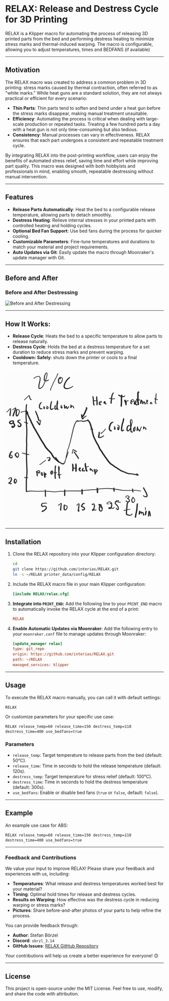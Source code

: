 
# RELAX: Release and Destress Cycle for 3D Printing

RELAX is a Klipper macro for automating the process of releasing 3D printed parts from the bed and performing destress heating to minimize stress marks and thermal-induced warping. The macro is configurable, allowing you to adjust temperatures, times and BEDFANS (if available)

---

## Motivation
The RELAX macro was created to address a common problem in 3D printing: stress marks caused by thermal contraction, often referred to as "white marks." While heat guns are a standard solution, they are not always practical or efficient for every scenario:

- **Thin Parts**: Thin parts tend to soften and bend under a heat gun before the stress marks disappear, making manual treatment unsuitable.
- **Efficiency**: Automating the process is critical when dealing with large-scale production or repeated tasks. Treating a few hundred parts a day with a heat gun is not only time-consuming but also tedious.
- **Consistency**: Manual processes can vary in effectiveness. RELAX ensures that each part undergoes a consistent and repeatable treatment cycle.

By integrating RELAX into the post-printing workflow, users can enjoy the benefits of automated stress relief, saving time and effort while improving part quality. This macro was designed with both hobbyists and professionals in mind, enabling smooth, repeatable destressing without manual intervention.

---

## Features

- **Release Parts Automatically**: Heat the bed to a configurable release temperature, allowing parts to detach smoothly.
- **Destress Heating**: Relieve internal stresses in your printed parts with controlled heating and holding cycles.
- **Optional Bed Fan Support**: Use bed fans during the process for quicker cooling.
- **Customizable Parameters**: Fine-tune temperatures and durations to match your material and project requirements.
- **Auto Updates via Git**: Easily update the macro through Moonraker's update manager with Git.

---

## Before and After

### Before and After Destressing
![Before and After Destressing](images/before_and_after.jpg)

---

## How It Works:

- **Release Cycle**: Heats the bed to a specific temperature to allow parts to release naturally.
- **Destress Cycle**: Holds the bed at a destress temperature for a set duration to reduce stress marks and prevent warping.
- **Cooldown: Safely**: shuts down the printer or cools to a final temperature.

![How it works](images/howitworks.jpg)

---

## Installation

1. Clone the RELAX repository into your Klipper configuration directory:
   ```bash
   cd
   git clone https://github.com/interias/RELAX.git
   ln -s ~/RELAX printer_data/config/RELAX
   ```

2. Include the RELAX macro file in your main Klipper configuration:
   ```ini
   [include RELAX/relax.cfg]
   ```

3. **Integrate into `PRINT_END`:** Add the following line to your `PRINT_END` macro to automatically invoke the RELAX cycle at the end of a print:
   ```ini
   RELAX
   ```

4. **Enable Automatic Updates via Moonraker**:
   Add the following entry to your `moonraker.conf` file to manage updates through Moonraker:
   ```ini
   [update_manager relax]
   type: git_repo
   origin: https://github.com/interias/RELAX.git
   path: ~/RELAX
   managed_services: klipper
   ```

---

## Usage

To execute the RELAX macro manually, you can call it with default settings:
```gcode
RELAX
```

Or customize parameters for your specific use case:
```gcode
RELAX release_temp=60 release_time=150 destress_temp=110 destress_time=400 use_bedfans=true
```

### Parameters
- `release_temp`: Target temperature to release parts from the bed (default: 50°C).
- `release_time`: Time in seconds to hold the release temperature (default: 120s).
- `destress_temp`: Target temperature for stress relief (default: 100°C).
- `destress_time`: Time in seconds to hold the destress temperature (default: 300s).
- `use_bedfans`: Enable or disable bed fans (`true` or `false`, default: `false`).

---

## Example

An example use case for ABS:
```gcode
RELAX release_temp=60 release_time=150 destress_temp=110 destress_time=400 use_bedfans=true
```

---


### Feedback and Contributions

We value your input to improve RELAX! Please share your feedback and experiences with us, including:

- **Temperatures**: What release and destress temperatures worked best for your material?
- **Timing**: Optimal hold times for release and destress cycles.
- **Results on Warping**: How effective was the destress cycle in reducing warping or stress marks?
- **Pictures**: Share before-and-after photos of your parts to help refine the process.

You can provide feedback through:
- **Author**: Stefan Börzel
- **Discord**: `sbrzl_3.14`
- **GitHub Issues**: [RELAX GitHub Repository](https://github.com/interias/RELAX/issues)

Your contributions will help us create a better experience for everyone! 😊

---

## License

This project is open-source under the MIT License. Feel free to use, modify, and share the code with attribution.
